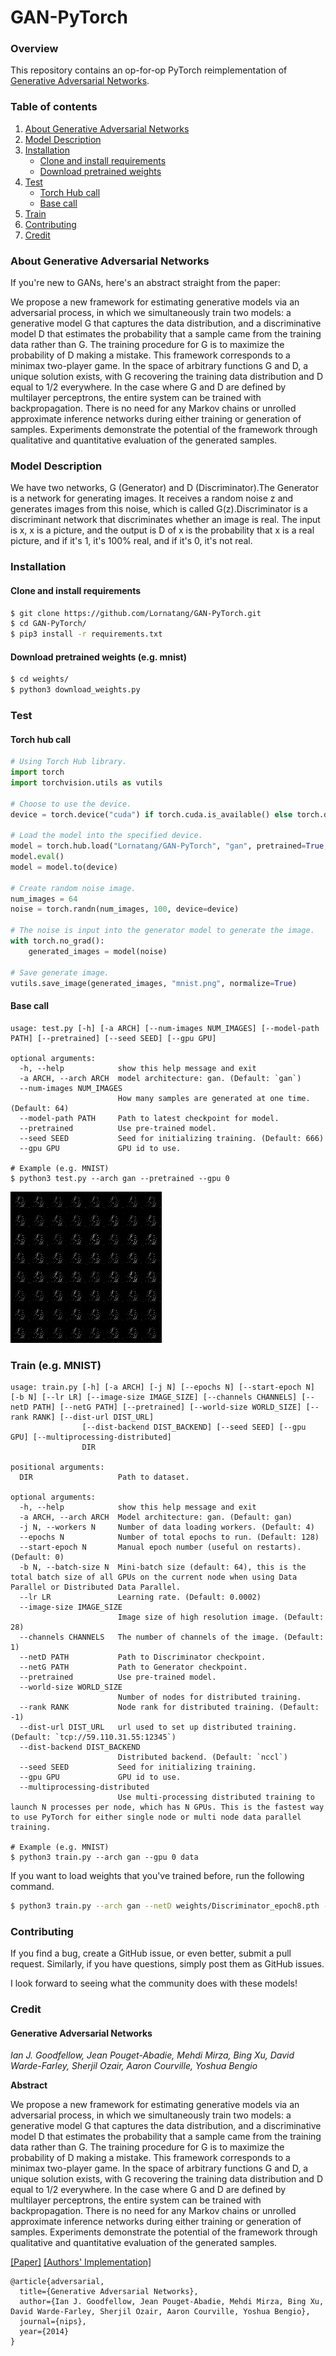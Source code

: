 # GAN-PyTorch

### Overview

This repository contains an op-for-op PyTorch reimplementation of [Generative Adversarial Networks](http://arxiv.org/pdf/1406.2661).

### Table of contents

1. [About Generative Adversarial Networks](#about-generative-adversarial-networks)
2. [Model Description](#model-description)
3. [Installation](#installation)
    * [Clone and install requirements](#clone-and-install-requirements)
    * [Download pretrained weights](#download-pretrained-weights-eg-mnist)
4. [Test](#test)
    * [Torch Hub call](#torch-hub-call)
    * [Base call](#base-call)
5. [Train](#train-eg-mnist)
6. [Contributing](#contributing)
7. [Credit](#credit)

### About Generative Adversarial Networks

If you're new to GANs, here's an abstract straight from the paper:

We propose a new framework for estimating generative models via an adversarial process, in which we simultaneously train two models: a generative
model G that captures the data distribution, and a discriminative model D that estimates the probability that a sample came from the training data
rather than G. The training procedure for G is to maximize the probability of D making a mistake. This framework corresponds to a minimax two-player
game. In the space of arbitrary functions G and D, a unique solution exists, with G recovering the training data distribution and D equal to 1/2
everywhere. In the case where G and D are defined by multilayer perceptrons, the entire system can be trained with backpropagation. There is no need
for any Markov chains or unrolled approximate inference networks during either training or generation of samples. Experiments demonstrate the
potential of the framework through qualitative and quantitative evaluation of the generated samples.

### Model Description

We have two networks, G (Generator) and D (Discriminator).The Generator is a network for generating images. It receives a random noise z and generates
images from this noise, which is called G(z).Discriminator is a discriminant network that discriminates whether an image is real. The input is x, x is
a picture, and the output is D of x is the probability that x is a real picture, and if it's 1, it's 100% real, and if it's 0, it's not real.

### Installation

#### Clone and install requirements

```bash
$ git clone https://github.com/Lornatang/GAN-PyTorch.git
$ cd GAN-PyTorch/
$ pip3 install -r requirements.txt
```

#### Download pretrained weights (e.g. mnist)

```bash
$ cd weights/
$ python3 download_weights.py
```

### Test

#### Torch hub call

```python
# Using Torch Hub library.
import torch
import torchvision.utils as vutils

# Choose to use the device.
device = torch.device("cuda") if torch.cuda.is_available() else torch.device("cpu")

# Load the model into the specified device.
model = torch.hub.load("Lornatang/GAN-PyTorch", "gan", pretrained=True, progress=True, verbose=False)
model.eval()
model = model.to(device)

# Create random noise image.
num_images = 64
noise = torch.randn(num_images, 100, device=device)

# The noise is input into the generator model to generate the image.
with torch.no_grad():
    generated_images = model(noise)

# Save generate image.
vutils.save_image(generated_images, "mnist.png", normalize=True)
```

#### Base call

```text
usage: test.py [-h] [-a ARCH] [--num-images NUM_IMAGES] [--model-path PATH] [--pretrained] [--seed SEED] [--gpu GPU]

optional arguments:
  -h, --help            show this help message and exit
  -a ARCH, --arch ARCH  model architecture: gan. (Default: `gan`)
  --num-images NUM_IMAGES
                        How many samples are generated at one time. (Default: 64)
  --model-path PATH     Path to latest checkpoint for model.
  --pretrained          Use pre-trained model.
  --seed SEED           Seed for initializing training. (Default: 666)
  --gpu GPU             GPU id to use.

# Example (e.g. MNIST)
$ python3 test.py --arch gan --pretrained --gpu 0 
```

<span align="center"><img src="assets/mnist.gif" alt="">
</span>

### Train (e.g. MNIST)

```text
usage: train.py [-h] [-a ARCH] [-j N] [--epochs N] [--start-epoch N] [-b N] [--lr LR] [--image-size IMAGE_SIZE] [--channels CHANNELS] [--netD PATH] [--netG PATH] [--pretrained] [--world-size WORLD_SIZE] [--rank RANK] [--dist-url DIST_URL]
                [--dist-backend DIST_BACKEND] [--seed SEED] [--gpu GPU] [--multiprocessing-distributed]
                DIR

positional arguments:
  DIR                   Path to dataset.

optional arguments:
  -h, --help            show this help message and exit
  -a ARCH, --arch ARCH  Model architecture: gan. (Default: gan)
  -j N, --workers N     Number of data loading workers. (Default: 4)
  --epochs N            Number of total epochs to run. (Default: 128)
  --start-epoch N       Manual epoch number (useful on restarts). (Default: 0)
  -b N, --batch-size N  Mini-batch size (default: 64), this is the total batch size of all GPUs on the current node when using Data Parallel or Distributed Data Parallel.
  --lr LR               Learning rate. (Default: 0.0002)
  --image-size IMAGE_SIZE
                        Image size of high resolution image. (Default: 28)
  --channels CHANNELS   The number of channels of the image. (Default: 1)
  --netD PATH           Path to Discriminator checkpoint.
  --netG PATH           Path to Generator checkpoint.
  --pretrained          Use pre-trained model.
  --world-size WORLD_SIZE
                        Number of nodes for distributed training.
  --rank RANK           Node rank for distributed training. (Default: -1)
  --dist-url DIST_URL   url used to set up distributed training. (Default: `tcp://59.110.31.55:12345`)
  --dist-backend DIST_BACKEND
                        Distributed backend. (Default: `nccl`)
  --seed SEED           Seed for initializing training.
  --gpu GPU             GPU id to use.
  --multiprocessing-distributed
                        Use multi-processing distributed training to launch N processes per node, which has N GPUs. This is the fastest way to use PyTorch for either single node or multi node data parallel training.

# Example (e.g. MNIST)
$ python3 train.py --arch gan --gpu 0 data 
```

If you want to load weights that you've trained before, run the following command.

```bash
$ python3 train.py --arch gan --netD weights/Discriminator_epoch8.pth --netG weights/Generator_epoch8.pth --start-epoch 8 --gpu 0 data
```

### Contributing

If you find a bug, create a GitHub issue, or even better, submit a pull request. Similarly, if you have questions, simply post them as GitHub issues.

I look forward to seeing what the community does with these models!

### Credit

#### Generative Adversarial Networks

*Ian J. Goodfellow, Jean Pouget-Abadie, Mehdi Mirza, Bing Xu, David Warde-Farley, Sherjil Ozair, Aaron Courville, Yoshua Bengio*

**Abstract**

We propose a new framework for estimating generative models via an adversarial process, in which we simultaneously train two models: a generative
model G that captures the data distribution, and a discriminative model D that estimates the probability that a sample came from the training data
rather than G. The training procedure for G is to maximize the probability of D making a mistake. This framework corresponds to a minimax two-player
game. In the space of arbitrary functions G and D, a unique solution exists, with G recovering the training data distribution and D equal to 1/2
everywhere. In the case where G and D are defined by multilayer perceptrons, the entire system can be trained with backpropagation. There is no need
for any Markov chains or unrolled approximate inference networks during either training or generation of samples. Experiments demonstrate the
potential of the framework through qualitative and quantitative evaluation of the generated samples.

[[Paper]](https://papers.nips.cc/paper/5423-generative-adversarial-nets.pdf) [[Authors' Implementation]](https://github.com/goodfeli/adversarial)

```
@article{adversarial,
  title={Generative Adversarial Networks},
  author={Ian J. Goodfellow, Jean Pouget-Abadie, Mehdi Mirza, Bing Xu, David Warde-Farley, Sherjil Ozair, Aaron Courville, Yoshua Bengio},
  journal={nips},
  year={2014}
}
```